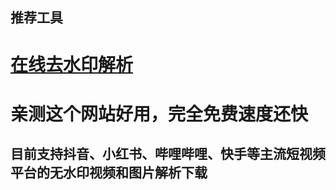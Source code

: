 ## 推荐工具
# [在线去水印解析](https://jiexi.aiky.pw/)
# 亲测这个网站好用，完全免费速度还快
## 目前支持抖音、小红书、哔哩哔哩、快手等主流短视频平台的无水印视频和图片解析下载
